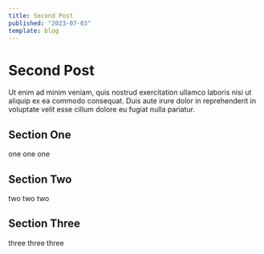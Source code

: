 ```yaml
---
title: Second Post
published: "2023-07-03"
template: blog
---
```


# Second Post

Ut enim ad minim veniam, quis nostrud exercitation ullamco laboris nisi ut aliquip ex ea commodo consequat. Duis aute irure dolor in reprehenderit in voluptate velit esse cillum dolore eu fugiat nulla pariatur.

## Section One

one one one

## Section Two

two two two

## Section Three

three three three
